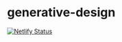 # generative-design

[![Netlify Status](https://api.netlify.com/api/v1/badges/31d6c6d0-7776-49bb-8df2-2844e750c2f2/deploy-status)](https://app.netlify.com/sites/generativedesign/deploys)
